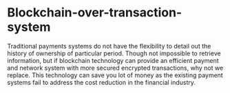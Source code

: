 # Blockchain-over-transaction-system
Traditional payments systems do not have the flexibility to detail out the history of ownership of particular period. Though not impossible to retrieve information, but if blockchain technology can provide an efficient payment and network system with more secured encrypted transactions, why not we replace. This technology can save you lot of money as the existing payment systems fail to address the cost reduction in the financial industry.
